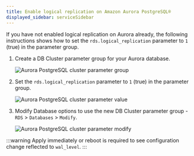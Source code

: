 ```yaml
---
title: Enable logical replication on Amazon Aurora PostgreSQL®
displayed_sidebar: serviceSidebar
---
```


If you have not enabled logical replication on Aurora already, the
following instructions shows how to set the `rds.logical_replication`
parameter to `1` (true) in the parameter group.

1.  Create a DB Cluster parameter group for your Aurora database.

    ![Aurora PostgreSQL cluster parameter group](/images/content/products/postgresql/migrate-aurora-pg-parameter-group.png)

2.  Set the `rds.logical_replication` parameter to `1` (true) in the
    parameter group.

    ![Aurora PostgreSQL cluster parameter value](/images/content/products/postgresql/migrate-aurora-pg-parameter-value.png)

3.  Modify Database options to use the new DB Cluster parameter group -
    `RDS` > `Databases` > `Modify`.

    ![Aurora PostgreSQL cluster parameter modify](/images/content/products/postgresql/migrate-aurora-pg-parameter-modify.png)

:::warning
Apply immediately or reboot is required to see configuration change
reflected to `wal_level`.
:::
